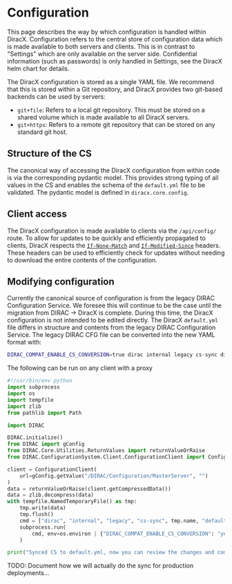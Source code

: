 # Configuration

This page describes the way by which configuration is handled within DiracX.
Configuration refers to the central store of configuration data which is made available to both servers and clients.
This is in contrast to "Settings" which are only available on the server side.
Confidential information (such as passwords) is only handled in Settings, see the DiracX helm chart for details.

The DiracX configuration is stored as a single YAML file.
We recommend that this is stored within a Git repository, and DiracX provides two git-based backends can be used by servers:

- `git+file`: Refers to a local git repository. This must be stored on a shared volume which is made available to all DiracX servers.
- `git+https`: Refers to a remote git repository that can be stored on any standard git host.

## Structure of the CS

The canonical way of accessing the DiracX configuration from within code is via the corresponding pydantic model.
This provides strong typing of all values in the CS and enables the schema of the `default.yml` file to be validated.
The pydantic model is defined in `diracx.core.config`.

## Client access

The DiracX configuration is made available to clients via the `/api/config/` route.
To allow for updates to be quickly and efficiently propagated to clients, DiracX respects the [`If-None-Match`](https://developer.mozilla.org/en-US/docs/Web/HTTP/Headers/If-None-Match) and [`If-Modified-Since`](https://developer.mozilla.org/en-US/docs/Web/HTTP/Headers/If-Modified-Since) headers.
These headers can be used to efficiently check for updates without needing to download the entire contents of the configuration.

## Modifying configuration

Currently the canonical source of configuration is from the legacy DIRAC Configuration Service.
We foresee this will continue to be the case until the migration from DIRAC -> DiracX is complete.
During this time, the DiracX configuration is not intended to be edited directly.
The DiracX `default.yml` file differs in structure and contents from the legacy DIRAC Configuration Service.
The legacy DIRAC CFG file can be converted into the new YAML format with:

```bash
DIRAC_COMPAT_ENABLE_CS_CONVERSION=true dirac internal legacy cs-sync dirac-cs.cfg diracx-config/default.yml
```

The following can be run on any client with a proxy

```python
#!/usr/bin/env python
import subprocess
import os
import tempfile
import zlib
from pathlib import Path

import DIRAC

DIRAC.initialize()
from DIRAC import gConfig
from DIRAC.Core.Utilities.ReturnValues import returnValueOrRaise
from DIRAC.ConfigurationSystem.Client.ConfigurationClient import ConfigurationClient

client = ConfigurationClient(
    url=gConfig.getValue("/DIRAC/Configuration/MasterServer", "")
)
data = returnValueOrRaise(client.getCompressedData())
data = zlib.decompress(data)
with tempfile.NamedTemporaryFile() as tmp:
    tmp.write(data)
    tmp.flush()
    cmd = ["dirac", "internal", "legacy", "cs-sync", tmp.name, "default.yml"]
    subprocess.run(
        cmd, env=os.environ | {"DIRAC_COMPAT_ENABLE_CS_CONVERSION": "yes"}, check=True
    )

print("Synced CS to default.yml, now you can review the changes and commit/push them")
```

TODO: Document how we will actually do the sync for production deployments...
